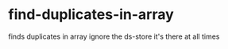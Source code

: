 # find-duplicates-in-array
 finds duplicates in array 
 ignore the ds-store it's there at all times
